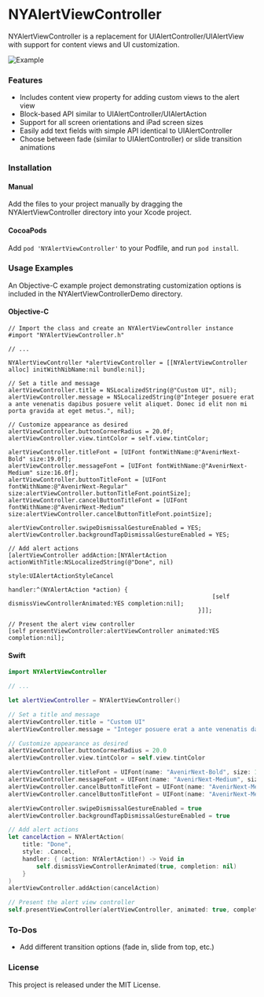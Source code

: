 # NYAlertViewController

NYAlertViewController is a replacement for UIAlertController/UIAlertView with support for content views and UI customization.

![Example](https://github.com/nealyoung/NYAlertViewController/raw/master/header.png)

### Features
* Includes content view property for adding custom views to the alert view
* Block-based API similar to UIAlertController/UIAlertAction
* Support for all screen orientations and iPad screen sizes
* Easily add text fields with simple API identical to UIAlertController
* Choose between fade (similar to UIAlertController) or slide transition animations

### Installation
#### Manual
Add the files to your project manually by dragging the NYAlertViewController directory into your Xcode project.

#### CocoaPods
Add `pod 'NYAlertViewController'` to your Podfile, and run `pod install`.

### Usage Examples
An Objective-C example project demonstrating customization options is included in the NYAlertViewControllerDemo directory.

#### Objective-C

```objc
// Import the class and create an NYAlertViewController instance
#import "NYAlertViewController.h"

// ...

NYAlertViewController *alertViewController = [[NYAlertViewController alloc] initWithNibName:nil bundle:nil];

// Set a title and message
alertViewController.title = NSLocalizedString(@"Custom UI", nil);
alertViewController.message = NSLocalizedString(@"Integer posuere erat a ante venenatis dapibus posuere velit aliquet. Donec id elit non mi porta gravida at eget metus.", nil);

// Customize appearance as desired
alertViewController.buttonCornerRadius = 20.0f;
alertViewController.view.tintColor = self.view.tintColor;

alertViewController.titleFont = [UIFont fontWithName:@"AvenirNext-Bold" size:19.0f];
alertViewController.messageFont = [UIFont fontWithName:@"AvenirNext-Medium" size:16.0f];
alertViewController.buttonTitleFont = [UIFont fontWithName:@"AvenirNext-Regular" size:alertViewController.buttonTitleFont.pointSize];
alertViewController.cancelButtonTitleFont = [UIFont fontWithName:@"AvenirNext-Medium" size:alertViewController.cancelButtonTitleFont.pointSize];

alertViewController.swipeDismissalGestureEnabled = YES;
alertViewController.backgroundTapDismissalGestureEnabled = YES;

// Add alert actions
[alertViewController addAction:[NYAlertAction actionWithTitle:NSLocalizedString(@"Done", nil)
                                                        style:UIAlertActionStyleCancel
                                                      handler:^(NYAlertAction *action) {
                                                          [self dismissViewControllerAnimated:YES completion:nil];
                                                      }]];

// Present the alert view controller
[self presentViewController:alertViewController animated:YES completion:nil];
```

#### Swift

```swift
import NYAlertViewController

// ...

let alertViewController = NYAlertViewController()

// Set a title and message
alertViewController.title = "Custom UI"
alertViewController.message = "Integer posuere erat a ante venenatis dapibus posuere velit aliquet. Donec id elit non mi porta gravida at eget metus."

// Customize appearance as desired
alertViewController.buttonCornerRadius = 20.0
alertViewController.view.tintColor = self.view.tintColor

alertViewController.titleFont = UIFont(name: "AvenirNext-Bold", size: 19.0)
alertViewController.messageFont = UIFont(name: "AvenirNext-Medium", size: 16.0)
alertViewController.cancelButtonTitleFont = UIFont(name: "AvenirNext-Medium", size: 16.0)
alertViewController.cancelButtonTitleFont = UIFont(name: "AvenirNext-Medium", size: 16.0)

alertViewController.swipeDismissalGestureEnabled = true
alertViewController.backgroundTapDismissalGestureEnabled = true

// Add alert actions
let cancelAction = NYAlertAction(
    title: "Done",
    style: .Cancel,
    handler: { (action: NYAlertAction!) -> Void in
        self.dismissViewControllerAnimated(true, completion: nil)
    }
)
alertViewController.addAction(cancelAction)

// Present the alert view controller
self.presentViewController(alertViewController, animated: true, completion: nil)
```

### To-Dos
* Add different transition options (fade in, slide from top, etc.)

### License
This project is released under the MIT License.
